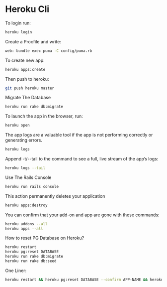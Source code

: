 # Heroku Cli
To login run:
```zsh
heroku login
```

Create a Procfile and write:
```zsh
web: bundle exec puma -C config/puma.rb
```

To create new app:
```zsh
heroku apps:create
```

Then push to heroku:
```zsh
git push heroku master
```

Migrate The Database
```zsh
heroku run rake db:migrate
```

To launch the app in the browser, run:
```zsh
heroku open
```

The app logs are a valuable tool if the app is not performing correctly or generating errors.
```zsh
heroku logs
```

Append -t/--tail to the command to see a full, live stream of the app’s logs:
```zsh
heroku logs --tail
```

Use The Rails Console
```zsh
heroku run rails console
```

This action permanently deletes your application
```zsh
heroku apps:destroy
```

You can confirm that your add-on and app are gone with these commands:
```zsh
heroku addons --all
heroku apps --all
```

How to reset PG Database on Heroku?
```zsh
heroku restart
heroku pg:reset DATABASE
heroku run rake db:migrate
heroku run rake db:seed
```
One Liner:
```zsh
heroku restart && heroku pg:reset DATABASE --confirm APP-NAME && heroku run rake db:migrate
```
